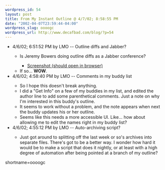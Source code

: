 ```yaml
--- 
wordpress_id: 54
layout: post
title: From My Instant Outline @ 4/7/02; 8:58:55 PM
date: "2002-04-07T23:59:44-04:00"
wordpress_slug: oooogc
wordpress_url: http://www.decafbad.com/blog/?p=54
---
```

<ul>
   <li>4/6/02; 6:51:52 PM by LMO -- Outline diffs and Jabber?</li>
      <ul>
      <li>Is Jeremy Bowers doing outline diffs as a Jabber conference?</li>
         <ul>
         <li><a href="http://www.jerf.org/irights/images/differentialIO.png">Screenshot (should open in browser)</a></li>
         </ul>
      <li>If so...  <b>WOW</b>.</li>
      </ul>
   <li>4/6/02; 4:58:40 PM by LMO -- Comments in my buddy list</li>
      <ul>
      <li>So I hope this doesn't break anything.</li>
      <li>I did a "Get Info" on a few of my buddies in my list, and edited the author line to add some parenthetical comments.  Just a note on why I'm interested in this buddy's outline.</li>
      <li>It seems to work without a problem, and the note appears when next the buddy updates his or her outline.</li>
      <li>Seems like this needs a more accessible UI.  Like...  how about allowing me to edit the names right in my buddy list?</li>
      </ul>
   <li>4/6/02; 4:55:12 PM by LMO -- Auto-archiving script?</li>
      <ul>
      <li>Just got around to splitting off the last week or so's archives into separate files.  There's got to be a better way.  I wonder how hard it would be to make a script that does it nightly, or at least with a high degree of automation after being pointed at a branch of my outline?</li>
      </ul>
   </ul>
<!--more-->
shortname=oooogc
